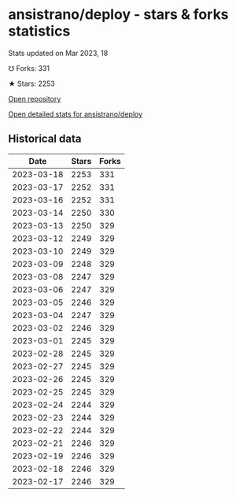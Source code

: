 # ansistrano/deploy - stars & forks statistics

Stats updated on Mar 2023, 18

☋ Forks: 331

★ Stars: 2253

[Open repository](https://github.com/ansistrano/deploy)

[Open detailed stats for ansistrano/deploy](https://reviewgithub.com/rep/ansistrano/deploy)

## Historical data
| Date | Stars | Forks |
|------|-------|-------|
| 2023-03-18 | 2253 | 331 | 
| 2023-03-17 | 2252 | 331 | 
| 2023-03-16 | 2252 | 331 | 
| 2023-03-14 | 2250 | 330 | 
| 2023-03-13 | 2250 | 329 | 
| 2023-03-12 | 2249 | 329 | 
| 2023-03-10 | 2249 | 329 | 
| 2023-03-09 | 2248 | 329 | 
| 2023-03-08 | 2247 | 329 | 
| 2023-03-06 | 2247 | 329 | 
| 2023-03-05 | 2246 | 329 | 
| 2023-03-04 | 2247 | 329 | 
| 2023-03-02 | 2246 | 329 | 
| 2023-03-01 | 2245 | 329 | 
| 2023-02-28 | 2245 | 329 | 
| 2023-02-27 | 2245 | 329 | 
| 2023-02-26 | 2245 | 329 | 
| 2023-02-25 | 2245 | 329 | 
| 2023-02-24 | 2244 | 329 | 
| 2023-02-23 | 2244 | 329 | 
| 2023-02-22 | 2244 | 329 | 
| 2023-02-21 | 2246 | 329 | 
| 2023-02-19 | 2246 | 329 | 
| 2023-02-18 | 2246 | 329 | 
| 2023-02-17 | 2246 | 329 | 

